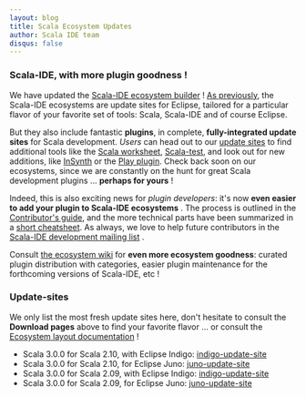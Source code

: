 ```yaml
---
layout: blog
title: Scala Ecosystem Updates
author: Scala IDE team
disqus: false
---
```


### Scala-IDE, with more plugin goodness ! ###

We have updated the [Scala-IDE ecosystem builder](https://github.com/scala-ide/ecosystem) ! [As previously](http://scala-ide.org/blog/scalatest-ecosystem.html), the Scala-IDE ecosystems are update sites for Eclipse, tailored for a particular flavor of your favorite set of tools: Scala, Scala-IDE and of course Eclipse.

But they also include fantastic **plugins**, in complete, **fully-integrated update sites** for Scala development. *Users* can head out to our [update sites](#Update-sites) to find additional tools like the [Scala worksheet](https://github.com/scala-ide/scala-worksheet/wiki/Getting-Started), [Scala-test](http://www.scalatest.org/user_guide/using_scalatest_with_eclipse), and look out for new additions, like [InSynth](http://lara.epfl.ch/w/insynth) or the [Play plugin](https://github.com/scala-ide/scala-ide-play2/wiki). Check back soon on our ecosystems, since we are constantly on the hunt for great Scala development plugins ... **perhaps for yours** !

Indeed, this is also exciting news for *plugin developers*: it's
now **even easier to add your plugin to Scala-IDE ecosystems** .
The process is outlined in the
[Contributor's guide](https://github.com/scala-ide/ecosystem/wiki/Contributor-guide),
and the more technical parts have been summarized in a
[short cheatsheet](https://github.com/scala-ide/ecosystem/wiki/Contributor%27s-cheatsheet). As
always, we love to help future contributors in the [Scala-IDE
development mailing list](https://groups.google.com/forum/#!forum/scala-ide-dev) .

Consult [the ecosystem wiki](https://github.com/scala-ide/ecosystem/wiki) for **even more ecosystem goodness**: curated plugin distribution with categories, easier plugin maintenance for the forthcoming versions of Scala-IDE, etc !

### Update-sites ###

We only list the most fresh update sites here, don't hesitate to
consult the **Download pages** above to find your favorite flavor
... or consult the
[Ecosystem layout documentation](https://github.com/scala-ide/ecosystem/wiki/Ecosystem-organisation)
!

* Scala 3.0.0 for Scala 2.10, with Eclipse Indigo: [indigo-update-site](http://download.scala-ide.org/sdk/e37/scala210/dev/site/)
* Scala 3.0.0 for Scala 2.10, for Eclipse Juno: [juno-update-site](http://download.scala-ide.org/sdk/e38/scala210/dev/site/)
* Scala 3.0.0 for Scala 2.09, with Eclipse Indigo:
[indigo-update-site](http://download.scala-ide.org/sdk/e37/scala29/dev/site/)
* Scala 3.0.0 for Scala 2.09, for Eclipse Juno: [juno-update-site](http://download.scala-ide.org/sdk/e38/scala29/dev/site/)

